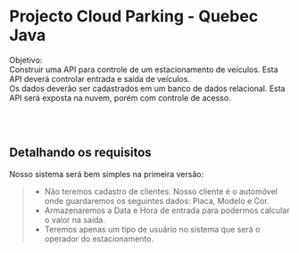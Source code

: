 # Projecto Cloud Parking - Quebec Java

Objetivo: </br>
Construir uma API para controle de um estacionamento de veículos. Esta API deverá controlar entrada e saída de veículos.</br>
Os dados deverão ser cadastrados em um banco de dados relacional. Esta API será exposta na nuvem, porém com controle de acesso.

</br></br>
## Detalhando os requisitos
Nosso sistema será bem simples na primeira versão:
> - Não teremos cadastro de clientes. Nosso cliente é o automóvel onde guardaremos os seguintes dados: Placa, Modelo e Cor.
> - Armazenaremos a Data e Hora de entrada para podermos calcular o valor na saída.
> - Teremos apenas um tipo de usuário no sistema que será o operador do estacionamento.

